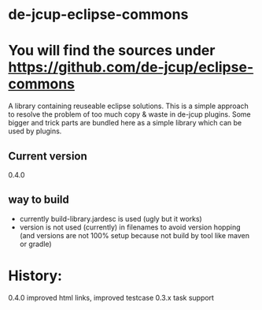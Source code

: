 # de-jcup-eclipse-commons
# You will find the sources under https://github.com/de-jcup/eclipse-commons

A library containing reuseable eclipse solutions. This is a simple approach to resolve the
problem of too much copy & waste in de-jcup plugins. Some bigger and trick parts are bundled 
here as a simple library which can be used by plugins.

## Current version
0.4.0


## way to build
- currently build-library.jardesc is used (ugly but it works)
- version is not used (currently) in filenames to avoid version hopping (and versions
  are not 100% setup because not build by tool like maven or gradle)


# History:
0.4.0 improved html links, improved testcase
0.3.x task support
